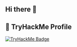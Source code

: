 ## Hi there 👋

<!--
**gourav7488/gourav7488** is a ✨ _special_ ✨ repository because its `README.md` (this file) appears on your GitHub profile.

Here are some ideas to get you started:

- 🔭 I’m currently working on ...
- 🌱 I’m currently learning ...
- 👯 I’m looking to collaborate on ...
- 🤔 I’m looking for help with ...
- 💬 Ask me about ...
- 📫 How to reach me: ...
- 😄 Pronouns: ...
- ⚡ Fun fact: ...
-->

## 🧠 TryHackMe Profile

<a href="https://tryhackme.com/p/spidergk">
  <img src="https://tryhackme-badges.s3.amazonaws.com/spidergk.png" alt="TryHackMe Badge" />
</a>

